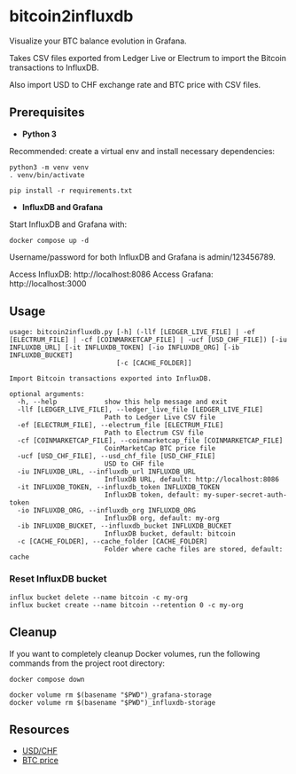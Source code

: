 # bitcoin2influxdb

Visualize your BTC balance evolution in Grafana.

Takes CSV files exported from Ledger Live or Electrum to import the Bitcoin transactions to InfluxDB.

Also import USD to CHF exchange rate and BTC price with CSV files.

## Prerequisites

* **Python 3**

Recommended: create a virtual env and install necessary dependencies:
```
python3 -m venv venv
. venv/bin/activate

pip install -r requirements.txt
```

* **InfluxDB and Grafana**

Start InfluxDB and Grafana with:
```
docker compose up -d
```

Username/password for both InfluxDB and Grafana is admin/123456789.

Access InfluxDB: http://localhost:8086
Access Grafana: http://localhost:3000

## Usage

```
usage: bitcoin2influxdb.py [-h] (-llf [LEDGER_LIVE_FILE] | -ef [ELECTRUM_FILE] | -cf [COINMARKETCAP_FILE] | -ucf [USD_CHF_FILE]) [-iu INFLUXDB_URL] [-it INFLUXDB_TOKEN] [-io INFLUXDB_ORG] [-ib INFLUXDB_BUCKET]
                           [-c [CACHE_FOLDER]]

Import Bitcoin transactions exported into InfluxDB.

optional arguments:
  -h, --help            show this help message and exit
  -llf [LEDGER_LIVE_FILE], --ledger_live_file [LEDGER_LIVE_FILE]
                        Path to Ledger Live CSV file
  -ef [ELECTRUM_FILE], --electrum_file [ELECTRUM_FILE]
                        Path to Electrum CSV file
  -cf [COINMARKETCAP_FILE], --coinmarketcap_file [COINMARKETCAP_FILE]
                        CoinMarketCap BTC price file
  -ucf [USD_CHF_FILE], --usd_chf_file [USD_CHF_FILE]
                        USD to CHF file
  -iu INFLUXDB_URL, --influxdb_url INFLUXDB_URL
                        InfluxDB URL, default: http://localhost:8086
  -it INFLUXDB_TOKEN, --influxdb_token INFLUXDB_TOKEN
                        InfluxDB token, default: my-super-secret-auth-token
  -io INFLUXDB_ORG, --influxdb_org INFLUXDB_ORG
                        InfluxDB org, default: my-org
  -ib INFLUXDB_BUCKET, --influxdb_bucket INFLUXDB_BUCKET
                        InfluxDB bucket, default: bitcoin
  -c [CACHE_FOLDER], --cache_folder [CACHE_FOLDER]
                        Folder where cache files are stored, default: cache
```


### Reset InfluxDB bucket

```
influx bucket delete --name bitcoin -c my-org
influx bucket create --name bitcoin --retention 0 -c my-org
```

## Cleanup

If you want to completely cleanup Docker volumes, run the following commands from the project root directory:

```
docker compose down

docker volume rm $(basename "$PWD")_grafana-storage
docker volume rm $(basename "$PWD")_influxdb-storage
```

## Resources

* [USD/CHF](https://www.investing.com/currencies/usd-chf-historical-data)
* [BTC price](https://coinmarketcap.com/currencies/bitcoin/)
